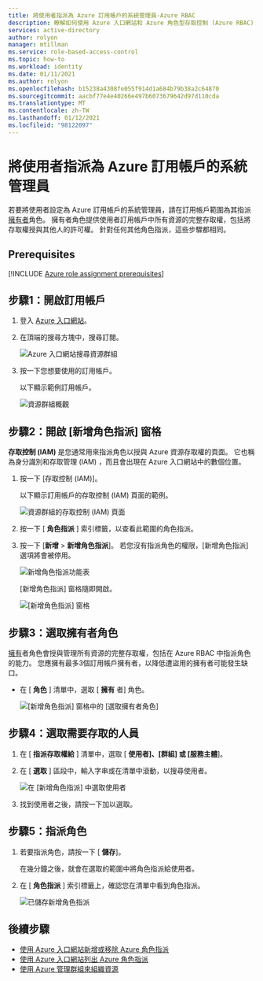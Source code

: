 ```yaml
---
title: 將使用者指派為 Azure 訂用帳戶的系統管理員-Azure RBAC
description: 瞭解如何使用 Azure 入口網站和 Azure 角色型存取控制 (Azure RBAC) ，讓使用者成為 Azure 訂用帳戶的系統管理員。
services: active-directory
author: rolyon
manager: mtillman
ms.service: role-based-access-control
ms.topic: how-to
ms.workload: identity
ms.date: 01/11/2021
ms.author: rolyon
ms.openlocfilehash: b15238a4308fe055f914d1a684b79b38a2c64870
ms.sourcegitcommit: aacbf77e4e40266e497b6073679642d97d110cda
ms.translationtype: MT
ms.contentlocale: zh-TW
ms.lasthandoff: 01/12/2021
ms.locfileid: "98122097"
---
```

# <a name="assign-a-user-as-an-administrator-of-an-azure-subscription"></a>將使用者指派為 Azure 訂用帳戶的系統管理員

若要將使用者設定為 Azure 訂用帳戶的系統管理員，請在訂用帳戶範圍為其指派[擁有者](built-in-roles.md#owner)角色。 擁有者角色提供使用者訂用帳戶中所有資源的完整存取權，包括將存取權授與其他人的許可權。 針對任何其他角色指派，這些步驟都相同。

## <a name="prerequisites"></a>Prerequisites

[!INCLUDE [Azure role assignment prerequisites](../../includes/role-based-access-control/prerequisites-role-assignments.md)]

## <a name="step-1-open-the-subscription"></a>步驟1：開啟訂用帳戶

1. 登入 [Azure 入口網站](https://portal.azure.com)。

1. 在頂端的搜尋方塊中，搜尋訂閱。

    ![Azure 入口網站搜尋資源群組](./media/shared/sub-portal-search.png)

1. 按一下您想要使用的訂用帳戶。

    以下顯示範例訂用帳戶。

    ![資源群組概觀](./media/shared/sub-overview.png)

## <a name="step-2-open-the-add-role-assignment-pane"></a>步驟2：開啟 [新增角色指派] 窗格

**存取控制 (IAM)** 是您通常用來指派角色以授與 Azure 資源存取權的頁面。 它也稱為身分識別和存取管理 (IAM) ，而且會出現在 Azure 入口網站中的數個位置。

1. 按一下 [存取控制 (IAM)]。

    以下顯示訂用帳戶的存取控制 (IAM) 頁面的範例。

    ![資源群組的存取控制 (IAM) 頁面](./media/shared/sub-access-control.png)

1. 按一下 [ **角色指派** ] 索引標籤，以查看此範圍的角色指派。

1. 按一下 [**新增**  >  **新增角色指派**]。
   若您沒有指派角色的權限，[新增角色指派] 選項將會被停用。

   ![新增角色指派功能表](./media/shared/add-role-assignment-menu.png)

    [新增角色指派] 窗格隨即開啟。

   ![[新增角色指派] 窗格](./media/shared/add-role-assignment.png)

## <a name="step-3-select-the-owner-role"></a>步驟3：選取擁有者角色

[擁有](built-in-roles.md#owner)者角色會授與管理所有資源的完整存取權，包括在 Azure RBAC 中指派角色的能力。 您應擁有最多3個訂用帳戶擁有者，以降低遭盜用的擁有者可能發生缺口。

- 在 [ **角色** ] 清單中，選取 [ **擁有** 者] 角色。

   ![[新增角色指派] 窗格中的 [選取擁有者角色]](./media/role-assignments-portal-subscription-admin/add-role-assignment-role-owner.png)

## <a name="step-4-select-who-needs-access"></a>步驟4：選取需要存取的人員

1. 在 [ **指派存取權給** ] 清單中，選取 [ **使用者]、[群組] 或 [服務主體**]。

1. 在 [ **選取** ] 區段中，輸入字串或在清單中滾動，以搜尋使用者。

   ![在 [新增角色指派] 中選取使用者](./media/role-assignments-portal-subscription-admin/add-role-assignment-user-admin.png)

1. 找到使用者之後，請按一下加以選取。

## <a name="step-5-assign-role"></a>步驟5：指派角色

1. 若要指派角色，請按一下 [ **儲存**]。

   在幾分鐘之後，就會在選取的範圍中將角色指派給使用者。

1. 在 [ **角色指派** ] 索引標籤上，確認您在清單中看到角色指派。

    ![已儲存新增角色指派](./media/role-assignments-portal-subscription-admin/sub-role-assignments-owner.png)

## <a name="next-steps"></a>後續步驟

- [使用 Azure 入口網站新增或移除 Azure 角色指派](role-assignments-portal.md)
- [使用 Azure 入口網站列出 Azure 角色指派](role-assignments-list-portal.md)
- [使用 Azure 管理群組來組織資源](../governance/management-groups/overview.md)
